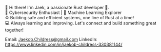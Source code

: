 👋 Hi there! I'm Jaek, a passionate Rust developer 🦀.  
🔐 Cybersecurity Enthusiast | 🤖 Machine Learning Explorer  
⚙️ Building safe and efficient systems, one line of Rust at a time!  
💻 Always learning and improving. Let's connect and build something great together!  

Email: Jaekob.Childress@gmail.com
LinkedIn: https://www.linkedin.com/in/jaekob-childress-330381144/

